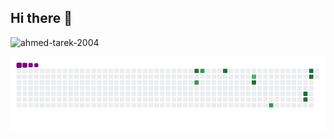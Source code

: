 ## Hi there 👋

<img src="https://komarev.com/ghpvc/?username=ahmed-tarek-2004&label=Profile%20views&color=0e75b6&style=flat" alt="ahmed-tarek-2004" />
<!--
**ahmed-tarek2023/ahmed-tarek2023** is a ✨ _special_ ✨ repository because its `README.md` (this file) appears on your GitHub profile.

Here are some ideas to get you started:

- 🔭 I’m currently working on ...
- 🌱 I’m currently learning ...
- 👯 I’m looking to collaborate on ...
- 🤔 I’m looking for help with ...
- 💬 Ask me about ...
- 📫 How to reach me: ...
- 😄 Pronouns: ...
- ⚡ Fun fact: ...
-->
<br clear="both">
<p align="center">
<!--   <img src="https://raw.githubusercontent.com/ahmed-tarek2023/ahmed-tarek2023/output/github-contribution-grid-snake.svg" alt="Snake animation" /> -->

![snake gif](https://github.com/ahmed-tarek2023/ahmed-tarek2023/blob/output/github-contribution-grid-snake.gif)
</p>
